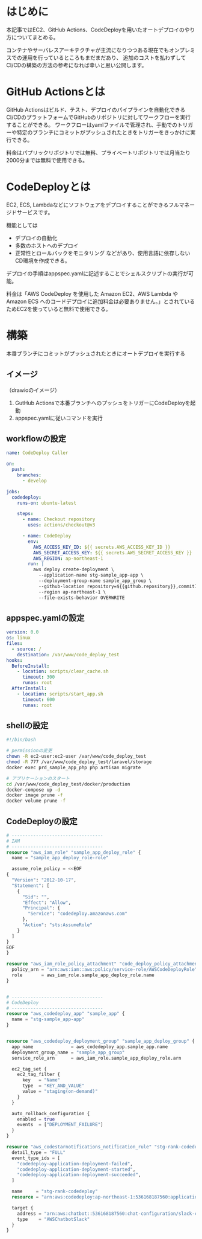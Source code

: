 # はじめに

本記事ではEC2、GitHub Actions、CodeDeployを用いたオートデプロイのやり方についてまとめる。

コンテナやサーバレスアーキテクチャが主流になりつつある現在でもオンプレミスでの運用を行っているところもまだまだあり、
追加のコストを払わずしてCI/CDの構築の方法の参考になれば幸いと思い公開します。

# GitHub Actionsとは

GitHub Actionsはビルド、テスト、デプロイのパイプラインを自動化できるCI/CDのプラットフォームでGitHubのリポジトリに対してワークフローを実行することができる。
ワークフローはyamlファイルで管理され、手動でのトリガーや特定のブランチにコミットがプッシュされたときをトリガーをきっかけに実行できる。

料金はパプリックリポジトリでは無料、プライベートリポジトリでは月当たり2000分までは無料で使用できる。

# CodeDeployとは

EC2, ECS, Lambdaなどにソフトウェアをデプロイすることができるフルマネージドサービスです。

機能としては
- デプロイの自動化
- 多数のホストへのデプロイ
- 正常性とロールバックをモニタリング
などがあり、使用言語に依存しないCD環境を作成できる。

デプロイの手順はappspec.yamlに記述することでシェルスクリプトの実行が可能。

料金は「AWS CodeDeploy を使用した Amazon EC2、AWS Lambda や Amazon ECS へのコードデプロイに追加料金は必要ありません。」とされているためEC2を使っていると無料で使用できる。


# 構築

本番ブランチにコミットがプッシュされたときにオートデプロイを実行する

## イメージ

（drawioのイメージ）

1. GutHub Actionsで本番ブランチへのプッシュをトリガーにCodeDeployを起動
1. appspec.yamlに従いコマンドを実行

## workflowの設定

```yaml
name: CodeDeploy Caller

on:
  push:
    branches:
      - develop

jobs:
  codedeploy:
    runs-on: ubuntu-latest

    steps:
      - name: Checkout repository
        uses: actions/checkout@v3

      - name: CodeDeploy
        env:
          AWS_ACCESS_KEY_ID: ${{ secrets.AWS_ACCESS_KEY_ID }}
          AWS_SECRET_ACCESS_KEY: ${{ secrets.AWS_SECRET_ACCESS_KEY }}
          AWS_REGION: ap-northeast-1
        run: |
          aws deploy create-deployment \
            --application-name stg-sample_app-app \
            --deployment-group-name sample_app_group \
            --github-location repository=${{github.repository}},commitId=${{github.sha}} \
            --region ap-northeast-1 \
            --file-exists-behavior OVERWRITE

```

## appspec.yamlの設定

```yaml
version: 0.0
os: linux
files:
  - source: /
    destination: /var/www/code_deploy_test
hooks:
  BeforeInstall:
    - location: scripts/clear_cache.sh
      timeout: 300
      runas: root
  AfterInstall:
    - location: scripts/start_app.sh
      timeout: 600
      runas: root
```

## shellの設定

```sh:scripts/start_app.sh
#!/bin/bash

# permissionの変更
chown -R ec2-user:ec2-user /var/www/code_deploy_test
chmod -R 777 /var/www/code_deploy_test/laravel/storage
docker exec prd_sample_app_php php artisan migrate

# アプリケーションのスタート
cd /var/www/code_deploy_test/docker/production
docker-compose up -d
docker image prune -f
docker volume prune -f
```

## CodeDeployの設定
```terraform:main.tf
# ----------------------------------
# IAM
# ----------------------------------
resource "aws_iam_role" "sample_app_deploy_role" {
  name = "sample_app_deploy_role-role"

  assume_role_policy = <<EOF
{
  "Version": "2012-10-17",
  "Statement": [
    {
      "Sid": "",
      "Effect": "Allow",
      "Principal": {
        "Service": "codedeploy.amazonaws.com"
      },
      "Action": "sts:AssumeRole"
    }
  ]
}
EOF
}

resource "aws_iam_role_policy_attachment" "code_deploy_policy_attachments" {
  policy_arn = "arn:aws:iam::aws:policy/service-role/AWSCodeDeployRole"
  role       = aws_iam_role.sample_app_deploy_role.name
}


# ----------------------------------
# CodeDeploy
# ----------------------------------
resource "aws_codedeploy_app" "sample_app" {
  name = "stg-sample_app-app"
}


resource "aws_codedeploy_deployment_group" "sample_app_deploy_group" {
  app_name              = aws_codedeploy_app.sample_app.name
  deployment_group_name = "sample_app_group"
  service_role_arn      = aws_iam_role.sample_app_deploy_role.arn

  ec2_tag_set {
    ec2_tag_filter {
      key   = "Name"
      type  = "KEY_AND_VALUE"
      value = "staging(on-demand)"
    }
  }

  auto_rollback_configuration {
    enabled = true
    events  = ["DEPLOYMENT_FAILURE"]
  }
}

resource "aws_codestarnotifications_notification_rule" "stg-rank-codedeploy" {
  detail_type = "FULL"
  event_type_ids = [
    "codedeploy-application-deployment-failed",
    "codedeploy-application-deployment-started",
    "codedeploy-application-deployment-succeeded",
  ]

  name     = "stg-rank-codedeploy"
  resource = "arn:aws:codedeploy:ap-northeast-1:536168187560:application:stg-sample_app-app"

  target {
    address = "arn:aws:chatbot::536168187560:chat-configuration/slack-channel/stg-codedeploy"
    type    = "AWSChatbotSlack"
  }
}
```
